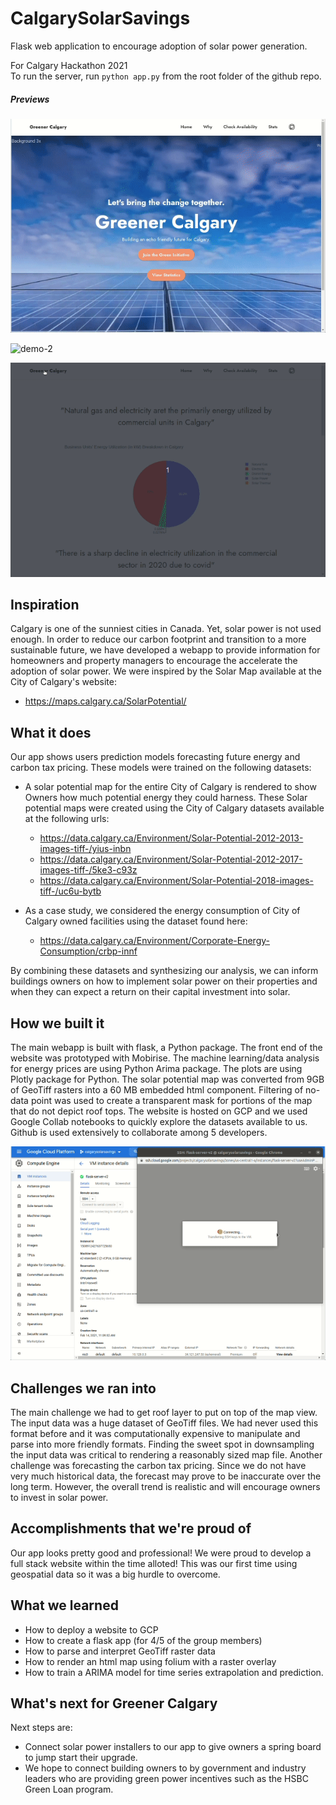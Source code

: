 # CalgarySolarSavings
Flask web application to encourage adoption of solar power generation.<br> 

For Calgary Hackathon 2021<br>
To run the server, run `python app.py` from the root folder of the github repo. 

##### Previews

![demo-1](README.assets/demo-1.gif)

![demo-2](README.assets/demo-2.gif)

![demo-3](README.assets/demo-3.gif)



## Inspiration
Calgary is one of the sunniest cities in Canada. Yet, solar power is not used enough. In order to reduce our carbon footprint and transition to a more sustainable future, we have developed a webapp to provide information for homeowners and property managers to encourage the accelerate the adoption of solar power. 
We were inspired by the Solar Map available at the City of Calgary's website: 
* https://maps.calgary.ca/SolarPotential/

## What it does
Our app shows users prediction models forecasting future energy and carbon tax pricing. These models were trained on the following datasets: 

* A solar potential map for the entire City of Calgary is rendered to show Owners how much potential energy they could harness. These Solar potential maps were created using the City of Calgary datasets available at the following urls: 
    * https://data.calgary.ca/Environment/Solar-Potential-2012-2013-images-tiff-/yius-inbn
    * https://data.calgary.ca/Environment/Solar-Potential-2012-2017-images-tiff-/5ke3-c93z
    * https://data.calgary.ca/Environment/Solar-Potential-2018-images-tiff-/uc6u-bytb

* As a case study, we considered the energy consumption of City of Calgary owned facilities using the dataset found here: 
   * https://data.calgary.ca/Environment/Corporate-Energy-Consumption/crbp-innf

By combining these datasets and synthesizing our analysis, we can inform buildings owners on how to implement solar power on their properties and when they can expect a return on their capital investment into solar. 

## How we built it
The main webapp is built with flask, a Python package.
The front end of the website was prototyped with Mobirise. 
The machine learning/data analysis for energy prices are using Python Arima package.
The plots are using Plotly package for Python.
The solar potential map was converted from 9GB of GeoTiff rasters into a 60 MB embedded html component. Filtering of no-data point was used to create a transparent mask for portions of the map that do not depict roof tops.
The website is hosted on GCP and we used Google Collab notebooks to quickly explore the datasets available to us. 
Github is used extensively to collaborate among 5 developers.

![demo-4](README.assets/demo-4.gif)

## Challenges we ran into
The main challenge we had to get roof layer to put on top of the map view. The input data was a huge dataset of GeoTiff files. We had never used this format before and it was computationally expensive to manipulate and parse into more friendly formats. Finding the sweet spot in downsampling the input data was critical to rendering a reasonably sized map file. 
Another challenge was forecasting the carbon tax pricing. Since we do not have very much historical data, the forecast may prove to be inaccurate over the long term. However, the overall trend is realistic and will encourage owners to invest in solar power. 
## Accomplishments that we're proud of
Our app looks pretty good and professional! We were proud to develop a full stack website within the time alloted! This was our first time using geospatial data so it was a big hurdle to overcome. 
## What we learned
* How to deploy a website to GCP
* How to create a flask app (for 4/5 of the group members)
* How to parse and interpret GeoTiff raster data
* How to render an html map using folium with a raster overlay
* How to train a ARIMA model for time series extrapolation and prediction.  
## What's next for Greener Calgary
Next steps are:
* Connect solar power installers to our app to give owners a spring board to jump start their upgrade. 
* We hope to connect building owners to by government and industry leaders who are providing green power incentives such as the HSBC Green Loan program.
